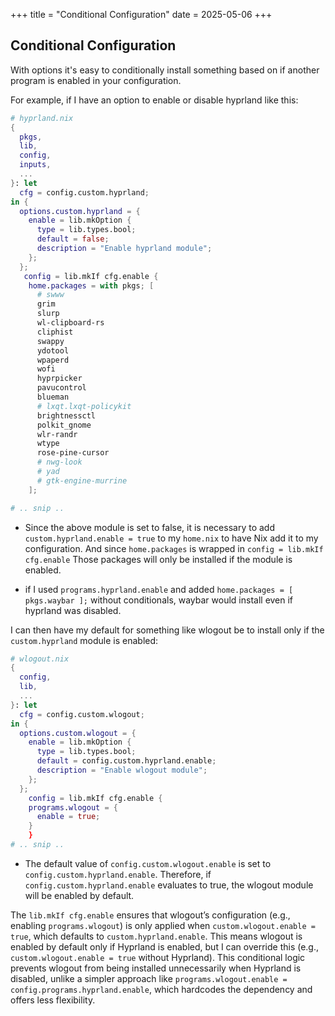 +++
title = "Conditional Configuration"
date = 2025-05-06
+++

## Conditional Configuration

With options it's easy to conditionally install something based on if another program is enabled in your configuration.

For example, if I have an option to enable or disable hyprland like this:

```nix
# hyprland.nix
{
  pkgs,
  lib,
  config,
  inputs,
  ...
}: let
  cfg = config.custom.hyprland;
in {
  options.custom.hyprland = {
    enable = lib.mkOption {
      type = lib.types.bool;
      default = false;
      description = "Enable hyprland module";
    };
  };
   config = lib.mkIf cfg.enable {
    home.packages = with pkgs; [
      # swww
      grim
      slurp
      wl-clipboard-rs
      cliphist
      swappy
      ydotool
      wpaperd
      wofi
      hyprpicker
      pavucontrol
      blueman
      # lxqt.lxqt-policykit
      brightnessctl
      polkit_gnome
      wlr-randr
      wtype
      rose-pine-cursor
      # nwg-look
      # yad
      # gtk-engine-murrine
    ];

# .. snip ..
```

- Since the above module is set to false, it is necessary to add `custom.hyprland.enable = true` to my `home.nix` to have Nix add it to my configuration. And since `home.packages` is wrapped in `config = lib.mkIf cfg.enable` Those packages will only be installed if the module is enabled.

- if I used `programs.hyprland.enable` and added `home.packages = [ pkgs.waybar ];` without conditionals, waybar would install even if hyprland was disabled.

I can then have my default for something like wlogout be to install only if the `custom.hyprland` module is enabled:

```nix
# wlogout.nix
{
  config,
  lib,
  ...
}: let
  cfg = config.custom.wlogout;
in {
  options.custom.wlogout = {
    enable = lib.mkOption {
      type = lib.types.bool;
      default = config.custom.hyprland.enable;
      description = "Enable wlogout module";
    };
  };
    config = lib.mkIf cfg.enable {
    programs.wlogout = {
      enable = true;
    }
    }
# .. snip ..
```

- The default value of `config.custom.wlogout.enable` is set to `config.custom.hyprland.enable`. Therefore, if `config.custom.hyprland.enable` evaluates to true, the wlogout module will be enabled by default.

The `lib.mkIf cfg.enable` ensures that wlogout’s configuration (e.g., enabling `programs.wlogout`) is only applied when `custom.wlogout.enable = true`, which defaults to `custom.hyprland.enable`. This means wlogout is enabled by default only if Hyprland is enabled, but I can override this (e.g., `custom.wlogout.enable = true` without Hyprland). This conditional logic prevents wlogout from being installed unnecessarily when Hyprland is disabled, unlike a simpler approach like `programs.wlogout.enable = config.programs.hyprland.enable`, which hardcodes the dependency and offers less flexibility.
